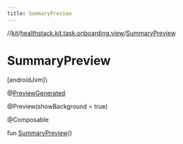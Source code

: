 ```yaml
---
title: SummaryPreview
---
```

//[kit](../../index.html)/[healthstack.kit.task.onboarding.view](index.html)/[SummaryPreview](-summary-preview.html)



# SummaryPreview



[androidJvm]\




@[PreviewGenerated](../healthstack.kit.annotation/-preview-generated/index.html)



@Preview(showBackground = true)



@Composable



fun [SummaryPreview](-summary-preview.html)()




